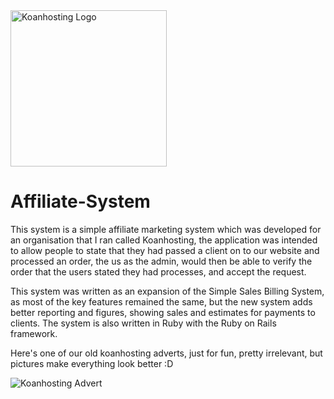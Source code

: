 <img src="http://www.koansystems.co.uk/img/Koanhosting/hugelogo2.png" style="width: 250px; height: auto;" title="Koanhosting Logo" alt="Koanhosting Logo" />

Affiliate-System
================

This system is a simple affiliate marketing system which was developed for an organisation that I ran called Koanhosting, the application was intended to allow people to state that they had passed a client on to our website and processed an order, the us as the admin, would then be able to verify the order that the users stated they had processes, and accept the request.

This system was written as an expansion of the Simple Sales Billing System, as most of the key features remained the same, but the new system adds better reporting and figures, showing sales and estimates for payments to clients. The system is also written in Ruby with the Ruby on Rails framework.

Here's one of our old koanhosting adverts, just for fun, pretty irrelevant, but pictures make everything look better :D


<img src="http://www.koansystems.co.uk/img/Koanhosting/koanhostingadvert.png" title="Koanhosting Advert" alt="Koanhosting Advert" />
